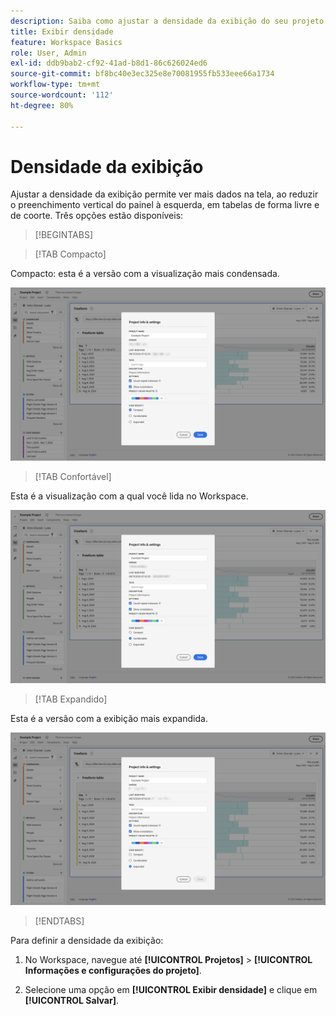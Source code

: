 ```yaml
---
description: Saiba como ajustar a densidade da exibição do seu projeto no Analysis Workspace.
title: Exibir densidade
feature: Workspace Basics
role: User, Admin
exl-id: ddb9bab2-cf92-41ad-b8d1-86c626024ed6
source-git-commit: bf8bc40e3ec325e8e70081955fb533eee66a1734
workflow-type: tm+mt
source-wordcount: '112'
ht-degree: 80%

---
```


# Densidade da exibição

Ajustar a densidade da exibição permite ver mais dados na tela, ao reduzir o preenchimento vertical do painel à esquerda, em tabelas de forma livre e de coorte. Três opções estão disponíveis:

>[!BEGINTABS]

>[!TAB Compacto]

Compacto: esta é a versão com a visualização mais condensada.

![As densidades de visualização compactas.](assets/view-density-compact.png)

>[!TAB Confortável]

Esta é a visualização com a qual você lida no Workspace.

![As densidades da visualização expandidas.](assets/view-density-comfortable.png)

>[!TAB Expandido]

Esta é a versão com a exibição mais expandida.

![As densidades da visualização expandidas.](assets/view-density-expanded.png)

>[!ENDTABS]


Para definir a densidade da exibição:

1. No Workspace, navegue até **[!UICONTROL Projetos]** > **[!UICONTROL Informações e configurações do projeto]**.

1. Selecione uma opção em **[!UICONTROL Exibir densidade]** e clique em **[!UICONTROL Salvar]**.



<!--
# [!UICONTROL View Density]

Adjusting the [!UICONTROL view density] lets you see more data on the screen by reducing the vertical padding of the left rail, freeform tables and cohort tables. You have 3 options when toggling the view density via radio buttons:

- **[!UICONTROL Compact]**: This is the version with the most condensed view.
- **[!UICONTROL Comfortable]**: This leaves a little more padding than the Compact version.
- **[!UICONTROL Expanded]** (default): This is the view you are used to in Workspace.

![](assets/view-density.png)

To set the view density:

1. In Workspace, navigate to **[!UICONTROL Projects]** > **[!UICONTROL Project Info and Settings]**.

1. Select among the 3 options outlined above and click **[!UICONTROL Save]**.


>[!BEGINSHADEBOX]

See ![VideoCheckedOut](/help/assets/icons/VideoCheckedOut.svg) [View density](https://video.tv.adobe.com/v/41122?quality=12&learn=on&captions=por_br){target="_blank"} for a demo video.

>[!ENDSHADEBOX]


-->
